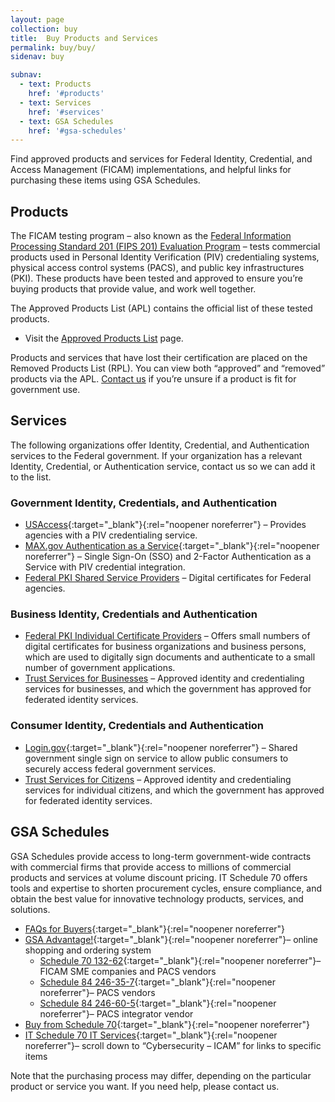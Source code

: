 ```yaml
---
layout: page
collection: buy
title:  Buy Products and Services
permalink: buy/buy/
sidenav: buy

subnav:
  - text: Products
    href: '#products'
  - text: Services
    href: '#services'
  - text: GSA Schedules
    href: '#gsa-schedules'
---
```


Find approved products and services for Federal Identity, Credential, and Access Management (FICAM) implementations, and helpful links for purchasing these items using GSA Schedules.

## Products

The FICAM testing program – also known as the [Federal Information Processing Standard 201 (FIPS 201) Evaluation Program](../../sell/fips201ep/) – tests commercial products used in Personal Identity Verification (PIV) credentialing systems, physical access control systems (PACS), and public key infrastructures (PKI). These products have been tested and approved to ensure you’re buying products that provide value, and work well together.

The Approved Products List (APL) contains the official list of these tested products.

- Visit the [Approved Products List](../../sell/fips201apl/) page.

Products and services that have lost their certification are placed on the Removed Products List (RPL). You can view both “approved” and “removed” products via the APL. [Contact us](../contact/) if you’re unsure if a product is fit for government use.

## Services

The following organizations offer Identity, Credential, and Authentication services to the Federal government. If your organization has a relevant Identity, Credential, or Authentication service, contact us so we can add it to the list.

### Government Identity, Credentials, and Authentication

- [USAccess](https://fedidcard.gov/service.aspx){:target="_blank"}{:rel="noopener noreferrer"} – Provides agencies with a PIV credentialing service.
- [MAX.gov Authentication as a Service](https://portal.max.gov/portal/home){:target="_blank"}{:rel="noopener noreferrer"} – Single Sign-On (SSO) and 2-Factor Authentication as a Service with PIV credential integration.
- [Federal PKI Shared Service Providers](../trust-services#government-identity-and-credentials) – Digital certificates for Federal agencies.

### Business Identity, Credentials and Authentication

- [Federal PKI Individual Certificate Providers](../trust-services#government-identity-and-credentials) – Offers small numbers of digital certificates for business organizations and business persons, which are used to digitally sign documents and authenticate to a small number of government applications.
- [Trust Services for Businesses](../trust-services#business-identity-and-credentials) – Approved identity and credentialing services for businesses, and which the government has approved for federated identity services.

### Consumer Identity, Credentials and Authentication

- [Login.gov](https://www.login.gov){:target="_blank"}{:rel="noopener noreferrer"} – Shared government single sign on service to allow public consumers to securely access federal government services.
- [Trust Services for Citizens](../trust-services#consumer-identity-and-credentials) – Approved identity and credentialing services for individual citizens, and which the government has approved for federated identity services.

## GSA Schedules

GSA Schedules provide access to long-term government-wide contracts with commercial firms that provide access to millions of commercial products and services at volume discount pricing. IT Schedule 70 offers tools and expertise to shorten procurement cycles, ensure compliance, and obtain the best value for innovative technology products, services, and solutions.

- [FAQs for Buyers](https://www.gsa.gov/portal/content/142143){:target="_blank"}{:rel="noopener noreferrer"}
- [GSA Advantage!](https://www.gsaadvantage.gov/){:target="_blank"}{:rel="noopener noreferrer"}– online shopping and ordering system
  - [Schedule 70 132-62](https://www.gsaelibrary.gsa.gov/ElibMain/sinDetails.do;jsessionid=16A1952E835A7EEB8BADC5F59077FA00.prd2pweb?executeQuery=YES&scheduleNumber=70&flag=&filter=&specialItemNumber=132+62){:target="_blank"}{:rel="noopener noreferrer"}– FICAM SME companies and PACS vendors
  - [Schedule 84 246-35-7](https://www.gsaelibrary.gsa.gov/ElibMain/sinDetails.do?executeQuery=YES&scheduleNumber=84&flag=&filter=&specialItemNumber=246+35+7){:target="_blank"}{:rel="noopener noreferrer"}– PACS vendors
  - [Schedule 84 246-60-5](https://www.gsaelibrary.gsa.gov/ElibMain/sinDetails.do?executeQuery=YES&scheduleNumber=84&flag=&filter=&specialItemNumber=246+60+5){:target="_blank"}{:rel="noopener noreferrer"}– PACS integrator vendor
- [Buy from Schedule 70](https://www.gsa.gov/portal/content/104506){:target="_blank"}{:rel="noopener noreferrer"}
- [IT Schedule 70 IT Services](https://www.gsa.gov/portal/content/188085#){:target="_blank"}{:rel="noopener noreferrer"}– scroll down to “Cybersecurity – ICAM” for links to specific items

Note that the purchasing process may differ, depending on the particular product or service you want. If you need help, please contact us.
